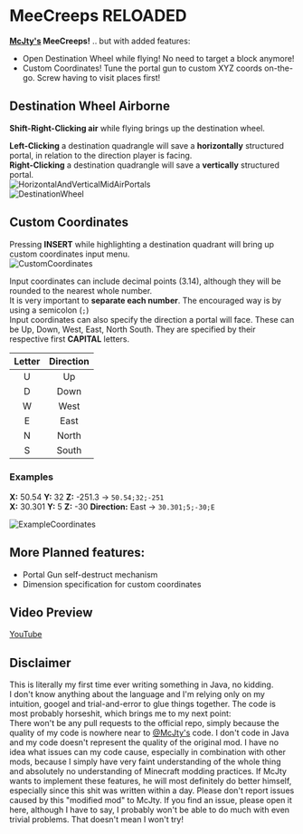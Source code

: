 # MeeCreeps RELOADED
**[McJty's](https://github.com/McJty) MeeCreeps!** .. but with added features:
 * Open Destination Wheel while flying! No need to target a block anymore!
 * Custom Coordinates! Tune the portal gun to custom XYZ coords on-the-go. Screw having to visit places first!

## Destination Wheel Airborne
**Shift-Right-Clicking air** while flying brings up the destination wheel.  

**Left-Clicking** a destination quadrangle will save a **horizontally** structured portal, in relation to the direction player is facing.  
**Right-Clicking** a destination quadrangle will save a **vertically** structured portal.  
![HorizontalAndVerticalMidAirPortals](https://i.imgur.com/dNiyp8r.png)  
![DestinationWheel](https://i.imgur.com/a4TEKhX.png)  

## Custom Coordinates
Pressing **INSERT** while highlighting a destination quadrant will bring up custom coordinates input menu.  
![CustomCoordinates](https://i.imgur.com/NKZeftT.png)

Input coordinates can include decimal points (3.14), although they will be rounded to the nearest whole number.  
It is very important to **separate each number**. The encouraged way is by using a semicolon (`;`)  
Input coordinates can also specify the direction a portal will face. These can be Up, Down, West, East, North South. They are specified by their respective first **CAPITAL** letters.  

| Letter | Direction |
|:------:|:---------:|
|    U   |     Up    |
|    D   |    Down   |
|    W   |    West   |
|    E   |    East   |
|    N   |   North   |
|    S   |   South   |

### Examples
**X:** 50.54 **Y:** 32 **Z:** -251.3 -> `50.54;32;-251`  
**X:** 30.301 **Y:** 5 **Z:** -30 **Direction:** East -> `30.301;5;-30;E`

![ExampleCoordinates](https://i.imgur.com/zQgzAMB.png)

## More Planned features:
 * Portal Gun self-destruct mechanism
 * Dimension specification for custom coordinates

## Video Preview
[YouTube](https://www.youtube.com/watch?v=IIINp2lgBVc)

## Disclaimer
This is literally my first time ever writing something in Java, no kidding.  
I don't know anything about the language and I'm relying only on my intuition, googel and trial-and-error to glue things together. The code is most probably horseshit, which brings me to my next point:  
There won't be any pull requests to the official repo, simply because the quality of my code is nowhere near to [@McJty's](https://github.com/McJty) code. I don't code in Java and my code doesn't represent the quality of the original mod. I have no idea what issues can my code cause, especially in combination with other mods, because I simply have very faint understanding of the whole thing and absolutely no understanding of Minecraft modding practices. If McJty wants to implement these features, he will most definitely do better himself, especially since this shit was written within a day. Please don't report issues caused by this "modified mod" to McJty. If you find an issue, please open it here, although I have to say, I probably won't be able to do much with even trivial problems. That doesn't mean I won't try!
